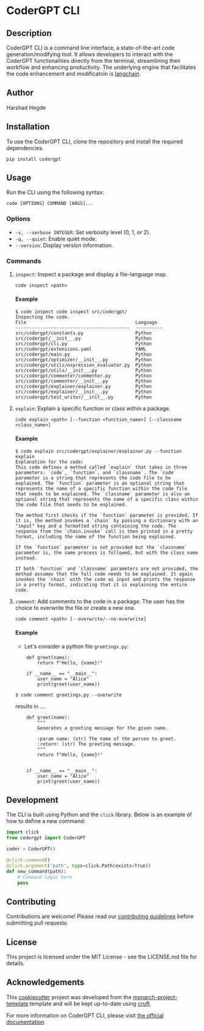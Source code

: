 # CoderGPT CLI

## Description

CoderGPT CLI is a command line interface, a state-of-the-art code generation/modifying tool. It allows developers to interact with the CoderGPT functionalities directly from the terminal, streamlining their workflow and enhancing productivity. The underlying engine that facilitates the code enhancement and modificatoin is [langchain](https://github.com/langchain-ai/langchain).

## Author

Harshad Hegde

## Installation

To use the CoderGPT CLI, clone the repository and install the required dependencies.

```shell
pip install codergpt
```

## Usage

Run the CLI using the following syntax:

```shell
code [OPTIONS] COMMAND [ARGS]...
```

### Options

- `-v, --verbose INTEGER`: Set verbosity level (0, 1, or 2).
- `-q, --quiet`: Enable quiet mode.
- `--version`: Display version information.

### Commands

1. `inspect`: Inspect a package and display a file-language map.


    ```shell
    code inspect <path>
    ```

    #### Example
    ```shell
    $ code inspect code inspect src/codergpt/
    Inspecting the code.
    File                                        Language
    ------------------------------------------  ----------
    src/codergpt/constants.py                   Python
    src/codergpt/__init__.py                    Python
    src/codergpt/cli.py                         Python
    src/codergpt/extensions.yaml                YAML
    src/codergpt/main.py                        Python
    src/codergpt/optimizer/__init__.py          Python
    src/codergpt/utils/expression_evaluator.py  Python
    src/codergpt/utils/__init__.py              Python
    src/codergpt/commenter/commenter.py         Python
    src/codergpt/commenter/__init__.py          Python
    src/codergpt/explainer/explainer.py         Python
    src/codergpt/explainer/__init__.py          Python
    src/codergpt/test_writer/__init__.py        Python
    ```


2. `explain`: Explain a specific function or class within a package.

    ```shell
    code explain <path> [--function <function_name>] [--classname <class_name>]
    ```

    #### Example
    ```shell
    $ code explain src/codergpt/explainer/explainer.py --function explain
    Explanation for the code:
    This code defines a method called `explain` that takes in three parameters: `code`, `function`, and `classname`. The `code` parameter is a string that represents the code file to be explained. The `function` parameter is an optional string that represents the name of a specific function within the code file that needs to be explained. The `classname` parameter is also an optional string that represents the name of a specific class within the code file that needs to be explained.

    The method first checks if the `function` parameter is provided. If it is, the method invokes a `chain` by passing a dictionary with an "input" key and a formatted string containing the code. The response from the `chain.invoke` call is then printed in a pretty format, including the name of the function being explained.

    If the `function` parameter is not provided but the `classname` parameter is, the same process is followed, but with the class name instead.

    If both `function` and `classname` parameters are not provided, the method assumes that the full code needs to be explained. It again invokes the `chain` with the code as input and prints the response in a pretty format, indicating that it is explaining the entire code.
    ```

3. `comment`: Add comments to the code in a package. The user has the choice to overwrite the file or create a new one.

    ```shell
    code comment <path> [--overwrite/--no-overwrite]
    ```
    #### Example
    - Let's consider a python file `greetings.py`:
    ```
        def greet(name):
            return f"Hello, {name}!"

        if __name__ == "__main__":
            user_name = "Alice"
            print(greet(user_name))
    ```

    ```shell
    $ code comment greetings.py --overwrite
    ```
    results in .... 
    ```
        def greet(name):
            """
            Generates a greeting message for the given name.

            :param name: (str) The name of the person to greet.
            :return: (str) The greeting message.
            """
            return f"Hello, {name}!"


        if __name__ == "__main__":
            user_name = "Alice"
            print(greet(user_name))
    ```
## Development

The CLI is built using Python and the `click` library. Below is an example of how to define a new command:

```python
import click
from codergpt import CoderGPT

coder = CoderGPT()

@click.command()
@click.argument('path', type=click.Path(exists=True))
def new_command(path):
    # Command logic here
    pass
```

## Contributing

Contributions are welcome! Please read our [contributing guidelines](CONTRIBUTING.md) before submitting pull requests.

## License

This project is licensed under the MIT License - see the LICENSE.md file for details.

## Acknowledgements

This [cookiecutter](https://cookiecutter.readthedocs.io/en/stable/README.html) project was developed from the [monarch-project-template](https://github.com/monarch-initiative/monarch-project-template) template and will be kept up-to-date using [cruft](https://cruft.github.io/cruft/).

For more information on CoderGPT CLI, please visit [the official documentation]().
